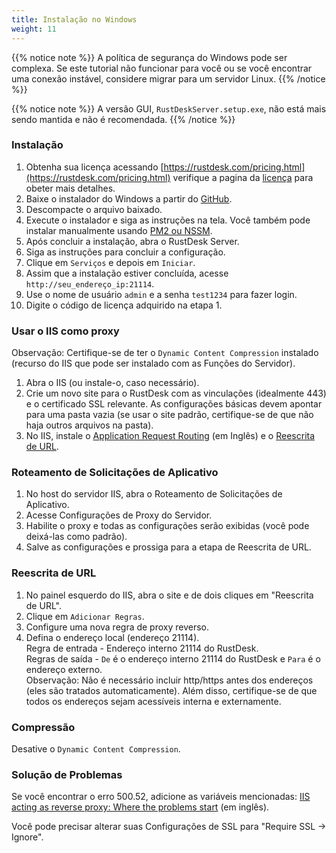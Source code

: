 ```yaml
---
title: Instalação no Windows
weight: 11
---
```


{{% notice note %}}
A política de segurança do Windows pode ser complexa. Se este tutorial não funcionar para você ou se você encontrar uma conexão instável, considere migrar para um servidor Linux.
{{% /notice %}}

{{% notice note %}}
A versão GUI, `RustDeskServer.setup.exe`, não está mais sendo mantida e não é recomendada.
{{% /notice %}}

### Instalação

1. Obtenha sua licença acessando [https://rustdesk.com/pricing.html](https://rustdesk.com/pricing.html) verifique a pagina da [licença](https://rustdesk.com/docs/pt/self-host/rustdesk-server-pro/license/) para obeter mais detalhes.
2. Baixe o instalador do Windows a partir do [GitHub](https://github.com/rustdesk/rustdesk-server-pro/releases/latest).
3. Descompacte o arquivo baixado.
4. Execute o instalador e siga as instruções na tela. Você também pode instalar manualmente usando [PM2 ou NSSM](https://rustdesk.com/docs/pt/self-host/rustdesk-server-oss/windows/).
5. Após concluir a instalação, abra o RustDesk Server.
6. Siga as instruções para concluir a configuração.
7. Clique em `Serviços` e depois em `Iniciar`.
8. Assim que a instalação estiver concluída, acesse `http://seu_endereço_ip:21114`.
9. Use o nome de usuário `admin` e a senha `test1234` para fazer login.
10. Digite o código de licença adquirido na etapa 1.

### Usar o IIS como proxy

Observação: Certifique-se de ter o `Dynamic Content Compression` instalado (recurso do IIS que pode ser instalado com as Funções do Servidor).
1. Abra o IIS (ou instale-o, caso necessário).
2. Crie um novo site para o RustDesk com as vinculações (idealmente 443) e o certificado SSL relevante. As configurações básicas devem apontar para uma pasta vazia (se usar o site padrão, certifique-se de que não haja outros arquivos na pasta).
3. No IIS, instale o [Application Request Routing](https://www.iis.net/downloads/microsoft/application-request-routing) (em Inglês) e o [Reescrita de URL](https://learn.microsoft.com/pt-br/iis/extensions/url-rewrite-module/using-the-url-rewrite-module).

### Roteamento de Solicitações de Aplicativo

1. No host do servidor IIS, abra o Roteamento de Solicitações de Aplicativo.
2. Acesse Configurações de Proxy do Servidor.
3. Habilite o proxy e todas as configurações serão exibidas (você pode deixá-las como padrão).
4. Salve as configurações e prossiga para a etapa de Reescrita de URL.

### Reescrita de URL

1. No painel esquerdo do IIS, abra o site e de dois cliques em "Reescrita de URL".
2. Clique em `Adicionar Regras`.
3. Configure uma nova regra de proxy reverso.
4. Defina o endereço local (endereço 21114). \
Regra de entrada - Endereço interno 21114 do RustDesk. \
Regras de saída - `De` é o endereço interno 21114 do RustDesk e `Para` é o endereço externo. \
Observação: Não é necessário incluir http/https antes dos endereços (eles são tratados automaticamente). Além disso, certifique-se de que todos os endereços sejam acessíveis interna e externamente.

### Compressão

Desative o `Dynamic Content Compression`.

### Solução de Problemas

Se você encontrar o erro 500.52, adicione as variáveis mencionadas: [IIS acting as reverse proxy: Where the problems start](https://techcommunity.microsoft.com/t5/iis-support-blog/iis-acting-as-reverse-proxy-where-the-problems-start/ba-p/846259) (em inglês).

Você pode precisar alterar suas Configurações de SSL para "Require SSL → Ignore".

